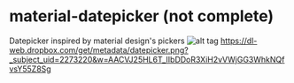 material-datepicker (not complete)
===================

Datepicker inspired by material design's pickers
![alt tag](https://dl-web.dropbox.com/get/metadata/datepicker.png?_subject_uid=2273220&w=AACVJ25HL6T_IIbDDoR3XiH2vVWjGG3WhkNQfvsY55Z8Sg)
https://dl-web.dropbox.com/get/metadata/datepicker.png?_subject_uid=2273220&w=AACVJ25HL6T_IIbDDoR3XiH2vVWjGG3WhkNQfvsY55Z8Sg
